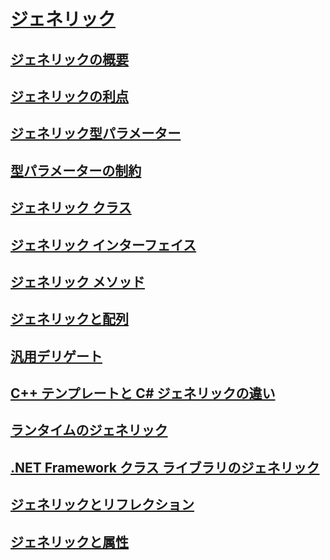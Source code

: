 # [ジェネリック](index.md)
## [ジェネリックの概要](introduction-to-generics.md)
## [ジェネリックの利点](benefits-of-generics.md)
## [ジェネリック型パラメーター](generic-type-parameters.md)
## [型パラメーターの制約](constraints-on-type-parameters.md)
## [ジェネリック クラス](generic-classes.md)
## [ジェネリック インターフェイス](generic-interfaces.md)
## [ジェネリック メソッド](generic-methods.md)
## [ジェネリックと配列](generics-and-arrays.md)
## [汎用デリゲート](generic-delegates.md)
## [C++ テンプレートと C# ジェネリックの違い](differences-between-cpp-templates-and-csharp-generics.md)
## [ランタイムのジェネリック](generics-in-the-run-time.md)
## [.NET Framework クラス ライブラリのジェネリック](generics-in-the-net-framework-class-library.md)
## [ジェネリックとリフレクション](generics-and-reflection.md)
## [ジェネリックと属性](generics-and-attributes.md)
